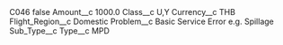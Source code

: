 <?xml version="1.0" encoding="UTF-8"?>
<CustomMetadata xmlns="http://soap.sforce.com/2006/04/metadata" xmlns:xsi="http://www.w3.org/2001/XMLSchema-instance" xmlns:xsd="http://www.w3.org/2001/XMLSchema">
    <label>C046</label>
    <protected>false</protected>
    <values>
        <field>Amount__c</field>
        <value xsi:type="xsd:double">1000.0</value>
    </values>
    <values>
        <field>Class__c</field>
        <value xsi:type="xsd:string">U,Y</value>
    </values>
    <values>
        <field>Currency__c</field>
        <value xsi:type="xsd:string">THB</value>
    </values>
    <values>
        <field>Flight_Region__c</field>
        <value xsi:type="xsd:string">Domestic</value>
    </values>
    <values>
        <field>Problem__c</field>
        <value xsi:type="xsd:string">Basic Service Error e.g. Spillage</value>
    </values>
    <values>
        <field>Sub_Type__c</field>
        <value xsi:nil="true"/>
    </values>
    <values>
        <field>Type__c</field>
        <value xsi:type="xsd:string">MPD</value>
    </values>
</CustomMetadata>

